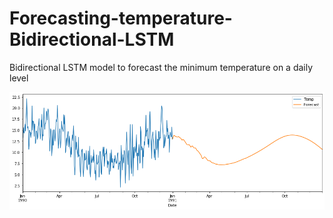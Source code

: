 # Forecasting-temperature-Bidirectional-LSTM
Bidirectional LSTM model to forecast the minimum temperature on a daily level

![Outout](/images/forecast.png)
